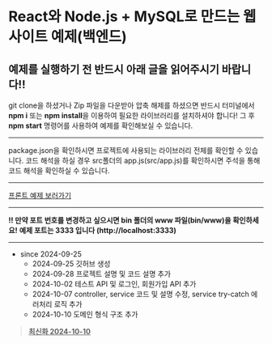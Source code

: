# React와 Node.js + MySQL로 만드는 웹사이트 예제(백엔드)

## 예제를 실행하기 전 반드시 아래 글을 읽어주시기 바랍니다!!

git clone을 하셨거나 Zip 파일을 다운받아 압축 해제를 하셨으면 반드시 터미널에서 **npm i** 또는 **npm install**을 이용하여 필요한 라이브러리를 설치하셔야 합니다!
  그 후 **npm start** 명령어를 사용하여 예제를 확인해보실 수 있습니다.

---

package.json을 확인하시면 프로젝트에 사용되는 라이브러리 전체를 확인할 수 있습니다.
  코드 해석을 하실 경우 src폴더의 app.js(src/app.js)를 확인하시면 주석을 통해 코드 해석을 확인하실 수 있습니다.

---

[프론트 예제 보러가기](https://github.com/HeoGwan/DB_Design_Front_Template)

---

**!! 만약 포트 번호를 변경하고 싶으시면 bin 폴더의 www 파일(bin/www)을 확인하세요!**
<b>예제 포트는 3333 입니다 (http://localhost:3333)</b>

---

* since 2024-09-25
    * 2024-09-25 깃허브 생성
    * 2024-09-28 프로젝트 설명 및 코드 설명 추가
    * 2024-10-02 테스트 API 및 로그인, 회원가입 API 추가
    * 2024-10-07 controller, service 코드 및 설명 수정, service try-catch 에러처리 로직 추가
    * 2024-10-10 도메인 형식 구조 추가

> **<u>최신화 2024-10-10</u>**